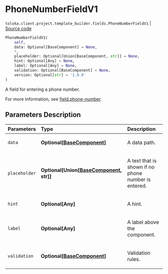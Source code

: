 # PhoneNumberFieldV1
`toloka.client.project.template_builder.fields.PhoneNumberFieldV1` | [Source code](https://github.com/Toloka/toloka-kit/blob/v1.2.1/src/client/project/template_builder/fields.py#L398)

```python
PhoneNumberFieldV1(
    self,
    data: Optional[BaseComponent] = None,
    *,
    placeholder: Optional[Union[BaseComponent, str]] = None,
    hint: Optional[Any] = None,
    label: Optional[Any] = None,
    validation: Optional[BaseComponent] = None,
    version: Optional[str] = '1.0.0'
)
```

A field for entering a phone number.


For more information, see [field.phone-number](https://toloka.ai/docs/template-builder/reference/field.phone-number).

## Parameters Description

| Parameters | Type | Description |
| :----------| :----| :-----------|
`data`|**Optional\[[BaseComponent](toloka.client.project.template_builder.base.BaseComponent.md)\]**|<p>A data path.</p>
`placeholder`|**Optional\[Union\[[BaseComponent](toloka.client.project.template_builder.base.BaseComponent.md), str\]\]**|<p>A text that is shown if no phone number is entered.</p>
`hint`|**Optional\[Any\]**|<p>A hint.</p>
`label`|**Optional\[Any\]**|<p>A label above the component.</p>
`validation`|**Optional\[[BaseComponent](toloka.client.project.template_builder.base.BaseComponent.md)\]**|<p>Validation rules.</p>

